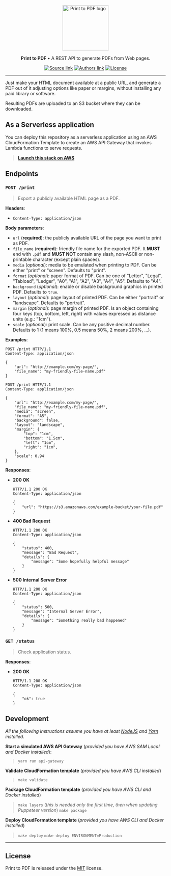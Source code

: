 <p align="center">
    <a href="https://www.chialab.io/p/print2pdf">
        <img alt="Print to PDF logo" width="144" height="144" src="https://raw.githack.com/chialab/print2pdf/master/logo.svg" />
    </a>
</p>

<p align="center">
  <strong>Print to PDF</strong> • A REST API to generate PDFs from Web pages.
</p>

<p align="center">
    <a href="https://github.com/chialab/print2pdf"><img alt="Source link" src="https://img.shields.io/badge/Source-GitHub-lightgrey.svg?style=flat-square"></a>
    <a href="https://www.chialab.it"><img alt="Authors link" src="https://img.shields.io/badge/Authors-Chialab-lightgrey.svg?style=flat-square"></a>
    <a href="https://github.com/chialab/print2pdf/blob/master/LICENSE"><img alt="License" src="https://img.shields.io/github/license/chialab/print2pdf.svg?style=flat-square"></a>
</p>

---

Just make your HTML document available at a public URL, and generate a PDF out
of it adjusting options like paper or margins, without installing any paid
library or software.

Resulting PDFs are uploaded to an S3 bucket where they can be downloaded.

## As a Serverless application

You can deploy this repository as a serverless application using an AWS CloudFormation
Template to create an AWS API Gateway that invokes Lambda functions to serve requests.

> [**Launch this stack on AWS**](https://console.aws.amazon.com/cloudformation/home#/stacks/new?stackName=MathApi&templateURL=https://chialab-cloudformation-templates.s3-eu-west-1.amazonaws.com/chialab/print2pdf/master/template.yml)

## Endpoints

### `POST /print`

> Export a publicly available HTML page as a PDF.

**Headers**:

 * `Content-Type: application/json`

**Body parameters**:

 * `url` (**required**): the publicly available URL of the page you want to
    print as PDF.
 * `file_name` (**required**): friendly file name for the exported PDF.
    It **MUST** end with `.pdf` and **MUST NOT** contain any slash, non-ASCII or
    non-printable character (except plain spaces).
 * `media` (_optional_): media to be emulated when printing to PDF. Can be
    either "print" or "screen". Defaults to "print".
 * `format` (_optional_): paper format of PDF. Can be one of "Letter", "Legal",
    "Tabload", "Ledger", "A0", "A1", "A2", "A3", "A4", "A5". Defaults to "A4".
 * `background` (_optional_): enable or disable background graphics in printed
    PDF. Defaults to `true`.
 * `layout` (_optional_): page layout of printed PDF. Can be either "portrait"
    or "landscape". Defaults to "portrait".
 * `margin` (_optional_): page margin of printed PDF. Is an object containing
    four keys (top, bottom, left, right) with values expressed as distance units
    (e.g.: "1cm").
 * `scale` (_optional_): print scale. Can be any positive decimal number.
    Defaults to 1 (1 means 100%, 0.5 means 50%, 2 means 200%, …).

**Examples**:

```http
POST /print HTTP/1.1
Content-Type: application/json

{
    "url": "http://example.com/my-page/",
    "file_name": "my-friendly-file-name.pdf"
}
```

```http
POST /print HTTP/1.1
Content-Type: application/json

{
    "url": "http://example.com/my-page/",
    "file_name": "my-friendly-file-name.pdf",
    "media": "screen",
    "format": "A5",
    "background": false,
    "layout": "landscape",
    "margin": {
        "top": "1cm",
        "bottom": "1.5cm",
        "left": "1cm",
        "right": "1cm",
    },
    "scale": 0.94
}
```

**Responses**:

 * **200 OK**

    ```http
    HTTP/1.1 200 OK
    Content-Type: application/json

    {
        "url": "https://s3.amazonaws.com/example-bucket/your-file.pdf"
    }
    ```

 * **400 Bad Request**

    ```http
    HTTP/1.1 200 OK
    Content-Type: application/json

    {
        "status": 400,
        "message": "Bad Request",
        "details": {
            "message": "Some hopefully helpful message"
        }
    }
    ```

 * **500 Internal Server Error**

    ```http
    HTTP/1.1 200 OK
    Content-Type: application/json

    {
        "status": 500,
        "message": "Internal Server Error",
        "details": {
            "message": "Something really bad happened"
        }
    }
    ```

### `GET /status`

> Check application status.

**Responses**:

 * **200 OK**

    ```http
    HTTP/1.1 200 OK
    Content-Type: application/json

    {
        "ok": true
    }
    ```

## Development

_All the following instructions assume you have at least [NodeJS](https://nodejs.org/) and [Yarn](https://yarnpkg.com/) installed._

**Start a simulated AWS API Gateway** (_provided you have AWS SAM Local and Docker installed_):
> `yarn run api-gateway`

**Validate CloudFormation template** (_provided you have AWS CLI installed_)
> `make validate`

**Package CloudFormation template** (_provided you have AWS CLI and Docker installed_)
> `make layers` (_this is needed only the first time, then when updating Puppeteer version_)
> `make package`

**Deploy CloudFormation template** (_provided you have AWS CLI and Docker installed_)
> `make deploy`
> `make deploy ENVIRONMENT=Production`

---

## License

Print to PDF is released under the [MIT](https://github.com/chialab/print2pdf/blob/master/LICENSE) license.
